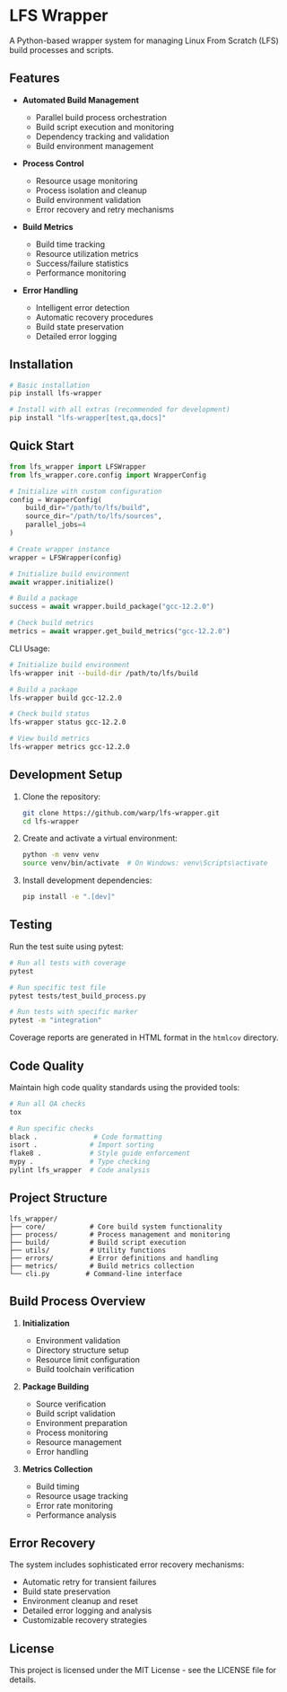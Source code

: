 # LFS Wrapper

A Python-based wrapper system for managing Linux From Scratch (LFS) build processes and scripts.

## Features

- **Automated Build Management**
  - Parallel build process orchestration
  - Build script execution and monitoring
  - Dependency tracking and validation
  - Build environment management

- **Process Control**
  - Resource usage monitoring
  - Process isolation and cleanup
  - Build environment validation
  - Error recovery and retry mechanisms

- **Build Metrics**
  - Build time tracking
  - Resource utilization metrics
  - Success/failure statistics
  - Performance monitoring

- **Error Handling**
  - Intelligent error detection
  - Automatic recovery procedures
  - Build state preservation
  - Detailed error logging

## Installation

```bash
# Basic installation
pip install lfs-wrapper

# Install with all extras (recommended for development)
pip install "lfs-wrapper[test,qa,docs]"
```

## Quick Start

```python
from lfs_wrapper import LFSWrapper
from lfs_wrapper.core.config import WrapperConfig

# Initialize with custom configuration
config = WrapperConfig(
    build_dir="/path/to/lfs/build",
    source_dir="/path/to/lfs/sources",
    parallel_jobs=4
)

# Create wrapper instance
wrapper = LFSWrapper(config)

# Initialize build environment
await wrapper.initialize()

# Build a package
success = await wrapper.build_package("gcc-12.2.0")

# Check build metrics
metrics = await wrapper.get_build_metrics("gcc-12.2.0")
```

CLI Usage:

```bash
# Initialize build environment
lfs-wrapper init --build-dir /path/to/lfs/build

# Build a package
lfs-wrapper build gcc-12.2.0

# Check build status
lfs-wrapper status gcc-12.2.0

# View build metrics
lfs-wrapper metrics gcc-12.2.0
```

## Development Setup

1. Clone the repository:
   ```bash
   git clone https://github.com/warp/lfs-wrapper.git
   cd lfs-wrapper
   ```

2. Create and activate a virtual environment:
   ```bash
   python -m venv venv
   source venv/bin/activate  # On Windows: venv\Scripts\activate
   ```

3. Install development dependencies:
   ```bash
   pip install -e ".[dev]"
   ```

## Testing

Run the test suite using pytest:

```bash
# Run all tests with coverage
pytest

# Run specific test file
pytest tests/test_build_process.py

# Run tests with specific marker
pytest -m "integration"
```

Coverage reports are generated in HTML format in the `htmlcov` directory.

## Code Quality

Maintain high code quality standards using the provided tools:

```bash
# Run all QA checks
tox

# Run specific checks
black .              # Code formatting
isort .             # Import sorting
flake8 .            # Style guide enforcement
mypy .              # Type checking
pylint lfs_wrapper  # Code analysis
```

## Project Structure

```
lfs_wrapper/
├── core/           # Core build system functionality
├── process/        # Process management and monitoring
├── build/          # Build script execution
├── utils/          # Utility functions
├── errors/         # Error definitions and handling
├── metrics/        # Build metrics collection
└── cli.py         # Command-line interface
```

## Build Process Overview

1. **Initialization**
   - Environment validation
   - Directory structure setup
   - Resource limit configuration
   - Build toolchain verification

2. **Package Building**
   - Source verification
   - Build script validation
   - Environment preparation
   - Process monitoring
   - Resource management
   - Error handling

3. **Metrics Collection**
   - Build timing
   - Resource usage tracking
   - Error rate monitoring
   - Performance analysis

## Error Recovery

The system includes sophisticated error recovery mechanisms:

- Automatic retry for transient failures
- Build state preservation
- Environment cleanup and reset
- Detailed error logging and analysis
- Customizable recovery strategies

## License

This project is licensed under the MIT License - see the LICENSE file for details.


